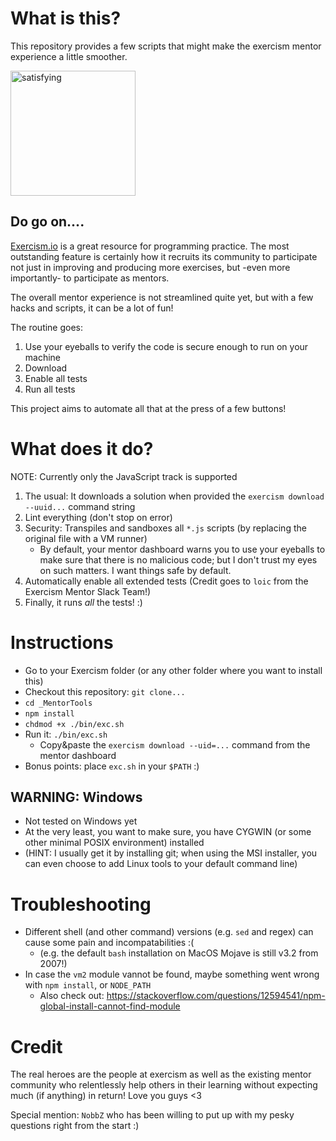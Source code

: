 # What is this?

This repository provides a few scripts that might make the exercism mentor experience a little smoother.

<img alt="satisfying" width="200px" src="https://i.imgflip.com/2pfnon.jpg">


## Do go on....

[Exercism.io](https://exercism.io) is a great resource for programming practice. The most outstanding feature is certainly how it recruits its community to participate not just in improving and producing more exercises, but -even more importantly- to participate as mentors.

The overall mentor experience is not streamlined quite yet, but with a few hacks and scripts, it can be a lot of fun!

The routine goes:
1. Use your eyeballs to verify the code is secure enough to run on your machine
1. Download
1. Enable all tests
1. Run all tests

This project aims to automate all that at the press of a few buttons!

# What does it do?

NOTE: Currently only the JavaScript track is supported

1. The usual: It downloads a solution when provided the `exercism download --uuid...` command string
1. Lint everything (don't stop on error)
1. Security: Transpiles and sandboxes all `*.js` scripts (by replacing the original file with a VM runner)
   * By default, your mentor dashboard warns you to use your eyeballs to make sure that there is no malicious code; but I don't trust my eyes on such matters. I want things safe by default.
1. Automatically enable all extended tests (Credit goes to `loic` from the Exercism Mentor Slack Team!)
1. Finally, it runs *all* the tests! :)


# Instructions

* Go to your Exercism folder (or any other folder where you want to install this)
* Checkout this repository: `git clone...`
* `cd _MentorTools`
* `npm install`
* `chdmod +x ./bin/exc.sh`
* Run it: `./bin/exc.sh`
  * Copy&paste the `exercism download --uid=...` command from the mentor dashboard
* Bonus points: place `exc.sh` in your `$PATH` :)


## WARNING: Windows
* Not tested on Windows yet
*  At the very least, you want to make sure, you have CYGWIN (or some other minimal POSIX environment) installed
*  (HINT: I usually get it by installing git; when using the MSI installer, you can even choose to add Linux tools to your default command line)

# Troubleshooting

* Different shell (and other command) versions (e.g. `sed` and regex) can cause some pain and incompatabilities :(
   * (e.g. the default `bash` installation on MacOS Mojave is still v3.2 from 2007!)
* In case the `vm2` module vannot be found, maybe something went wrong with `npm install`, or `NODE_PATH`
   * Also check out: https://stackoverflow.com/questions/12594541/npm-global-install-cannot-find-module


# Credit

The real heroes are the people at exercism as well as the existing mentor community who relentlessly help others in their learning without expecting much (if anything) in return! Love you guys <3

Special mention: `NobbZ` who has been willing to put up with my pesky questions right from the start :)

<!-- # use zsh?
1. Install zsh (e.g. on Mac: https://www.freecodecamp.org/news/how-to-configure-your-macos-terminal-with-zsh-like-a-pro-c0ab3f3c1156/)
  * `brew cask install iterm2 && brew install zsh`
1. Add function to zsh config -->
